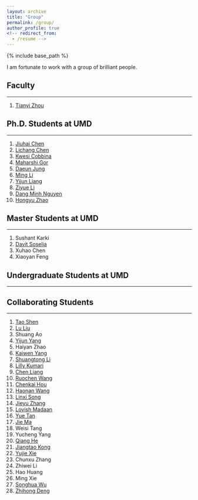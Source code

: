 ```yaml
---
layout: archive
title: "Group"
permalink: /group/
author_profile: true
<!-- redirect_from:
  - /resume -->
---
```


{% include base_path %}

I am fortunate to work with a group of brilliant people. 

## Faculty
-----
1. [Tianyi Zhou](https://tianyizhou.github.io/)


## Ph.D. Students at UMD
-----
1. [Jiuhai Chen](https://scholar.google.com/citations?user=eJP77eoAAAAJ&hl=en)
1. [Lichang Chen](https://lichang-chen.github.io/)
1. [Kwesi Cobbina](https://www.cs.umd.edu/people/kcobbina)
1. [Maharshi Gor](https://mgor.info/)
1. [Daeun Jung](https://www.cs.umd.edu/people/daeunj)
1. [Ming Li](https://scholar.google.com/citations?user=MpEoJegAAAAJ&hl=en)
1. [Yijun Liang](https://scholar.google.com/citations?user=YSy5z0MAAAAJ&hl=zh-CN)
1. [Ziyue Li](https://scholar.google.com/citations?user=NQVzCSkAAAAJ&hl=zh-CN)
1. [Dang Minh Nguyen](https://dangne.github.io/)
1. [Hongyu Zhao](https://scholar.google.com/citations?user=bGy-EUAAAAAJ&hl=en)


## Master Students at UMD
-----
1. Sushant Karki
1. [Davit Soselia](https://davitsoselia.com/)
1. Xuhao Chen
1. Xiaoyan Feng



## Undergraduate Students at UMD
-----


## Collaborating Students
-----
1. [Tao Shen](https://scholar.google.com/citations?user=SegyX9AAAAAJ&hl=en)
1. [Lu Liu](https://liulu112601.github.io/)
1. Shuang Ao
1. [Yijun Yang](https://scholar.google.com/citations?user=X0quXnsAAAAJ&hl=en)
1. Haiyan Zhao
1. [Kaiwen Yang](https://scholar.google.com/citations?user=WQzn8u0AAAAJ&hl=en)
1. [Shuangtong Li](http://staff.ustc.edu.cn/~xinmei/stli.html)
1. [Lilly Kumari](https://scholar.google.co.in/citations?user=eoGxOusAAAAJ&hl=en)
1. [Chen Liang](https://cliang1453.github.io/)
1. [Ruochen Wang](https://ruocwang.github.io/)
1. [Chenkai Hou](https://jackhck.github.io/)
1. [Haonan Wang](https://charles-haonan-wang.me/)
1. [Linxi Song](https://www.researchgate.net/profile/Linxin-Song-3)
1. [Jieyu Zhang](https://jieyuz2.github.io/)
1. [Lovish Madaan](https://lovishmadaan.github.io/)
1. [Yue Tan](https://yuetan031.github.io/)
1. [Jie Ma](https://scholar.google.com/citations?user=tSmDoz0AAAAJ&hl=en)
1. Weisi Tang
1. Yucheng Yang
1. [Qiang He](https://sweetice.github.io/)
1. [Jiangtao Kong](https://scholar.google.com/citations?user=tu5GG9sAAAAJ&hl=en)
1. [Yujie Xie](https://scholar.google.com/citations?user=r2FiAE4AAAAJ&hl=en)
1. Chunxu Zhang
1. Zhiwei Li
1. Hao Huang
1. Ming Xie
1. [Songhua Wu](https://scholar.google.co.jp/citations?user=Zh6LYnMAAAAJ&hl=en)
1. [Zhihong Deng](https://2wildkids.com/)

<!-- {% if author.googlescholar %}
  You can also find my articles on <u><a href="{{author.googlescholar}}">my Google Scholar profile</a>.</u>
{% endif %} -->

<!-- {% for post in site.publications reversed %}
  {% include archive-single.html %}
{% endfor %} -->

